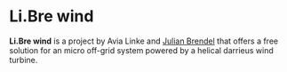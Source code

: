 # Li.Bre wind

**Li.Bre wind** is a project by Avia Linke and [Julian Brendel](https://github.com/j-brendel) that offers a free solution for an micro off-grid system powered by a helical darrieus wind turbine.
